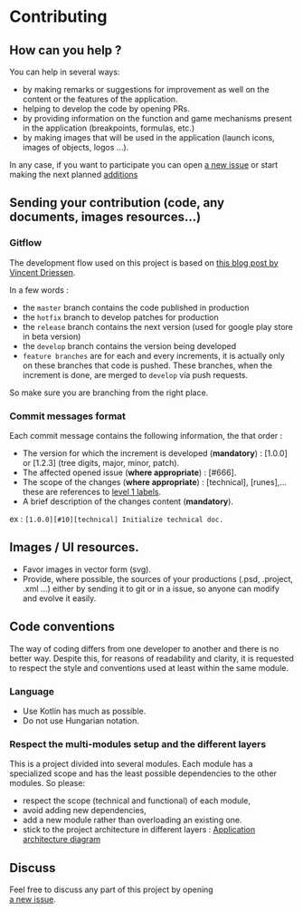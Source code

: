 # Contributing
## How can you help ?

You can help in several ways:
- by making remarks or suggestions for improvement as well on the content or the features of the application.
- helping to develop the code by opening PRs.
- by providing information on the function and game mechanisms present in the application (breakpoints, formulas, etc.)
- by making images that will be used in the application (launch icons, images of objects, logos ...).

In any case, if you want to participate you can open 
[a new issue](https://github.com/LDevi/Diablo-2-App-Assistant/issues/new) or start making the next planned [additions](https://github.com/LDevi/Diablo-2-App-Assistant/projects)

## Sending your contribution (code, any documents, images resources...)
### Gitflow
The development flow used on this project is based on [this blog post by Vincent Driessen](http://nvie.com/posts/a-successful-git-branching-model).

In a few words :

- the `master` branch contains the code published in production
- the `hotfix` branch to develop patches for production
- the `release` branch contains the next version (used for google play store in beta version)
- the `develop` branch contains the version being developed
- `feature branches` are for each and every increments, it is actually only on these branches that code is pushed. These branches, when the increment is done, are merged to `develop` via push requests.

So make sure you are branching from the right place.

### Commit messages format
Each commit message contains the following information, the that order :
- The version for which the increment is developed (**mandatory**) : [1.0.0] or [1.2.3] (tree digits, major, minor, patch).
- The affected opened issue (**where appropriate**) : [#666].
- The scope of the changes (**where appropriate**) : [technical], [runes],... these are references to [level 1 labels](https://github.com/LDevi/Diablo-2-App-Assistant/labels).
- A brief description of the changes content (**mandatory**).

ex : `[1.0.0][#10][technical] Initialize technical doc.`

## Images / UI resources.

- Favor images in vector form (svg).
- Provide, where possible, the sources of your productions (.psd, .project, .xml ...) either by sending it to git or in a issue, so anyone can modify and evolve it easily.

## Code conventions
The way of coding differs from one developer to another and there is no better way. Despite this, for reasons of readability and clarity, it is requested to respect the style and conventions used at least within the same module.

### Language
- Use Kotlin has much as possible.
- Do not use Hungarian notation.

### Respect the multi-modules setup and the different layers
This is a project divided into several modules.
Each module has a specialized scope and has the least possible dependencies to the other modules.
So please:
- respect the scope (technical and functional) of each module,
- avoid adding new dependencies,
- add a new module rather than overloading an existing one.
- stick to the project architecture in different layers : 
[Application architecture diagram](technical/Application-arch-diagram.png)


## Discuss

Feel free to discuss any part of this project by opening  
[a new issue](https://github.com/LDevi/Diablo-2-App-Assistant/issues/new).